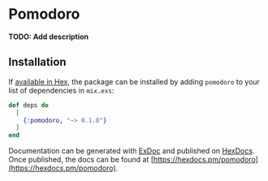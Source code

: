 # Pomodoro

**TODO: Add description**

## Installation

If [available in Hex](https://hex.pm/docs/publish), the package can be installed
by adding `pomodoro` to your list of dependencies in `mix.exs`:

```elixir
def deps do
  [
    {:pomodoro, "~> 0.1.0"}
  ]
end
```

Documentation can be generated with [ExDoc](https://github.com/elixir-lang/ex_doc)
and published on [HexDocs](https://hexdocs.pm). Once published, the docs can
be found at [https://hexdocs.pm/pomodoro](https://hexdocs.pm/pomodoro).

